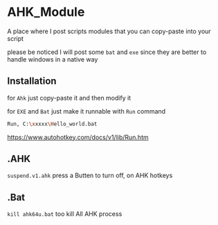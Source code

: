 # AHK_Module
A place where I post scripts modules that you can copy-paste into your script

please be noticed  I will post some `bat` and `exe`   since they are better to handle windows in a native way  

## Installation

for `Ahk` just copy-paste it and then modify it

for `EXE` and `Bat` just make it runnable with `Run` command


```bash
Run, C:\xxxxx\Hello_world.bat
```
https://www.autohotkey.com/docs/v1/lib/Run.htm


## .AHK 
`suspend.v1.ahk` press a Butten to turn off, on AHK hotkeys

## .Bat

`kill ahk64u.bat` too kill All AHK process 
